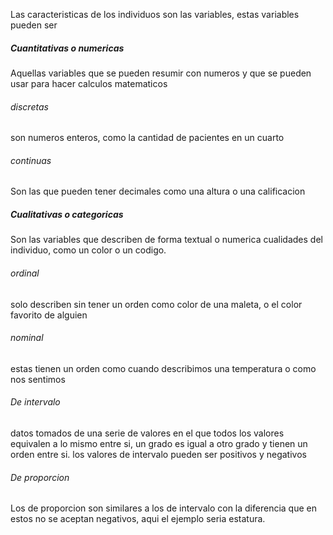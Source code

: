Las caracteristicas de los individuos son las variables, estas variables pueden ser

##### Cuantitativas o numericas
Aquellas variables que se pueden resumir con numeros y que se pueden usar para hacer calculos matematicos

###### discretas
son numeros enteros, como la cantidad de pacientes en un cuarto

###### continuas
Son las que pueden tener decimales como una altura o una calificacion

##### Cualitativas o categoricas
Son las variables que describen de forma textual o numerica cualidades del individuo, como  un color o un codigo.

###### ordinal
solo describen sin tener un orden como color de una maleta, o el color favorito de alguien

###### nominal
estas tienen un orden como cuando describimos una temperatura o como nos sentimos 

###### De intervalo
datos tomados de una serie de valores en el que todos los valores equivalen a lo mismo entre si, un grado es igual a otro grado y tienen un orden entre si. los valores de intervalo pueden ser positivos y negativos

###### De proporcion
Los de proporcion son similares a los de intervalo con la diferencia que en estos no se aceptan negativos, aqui el ejemplo seria estatura.
